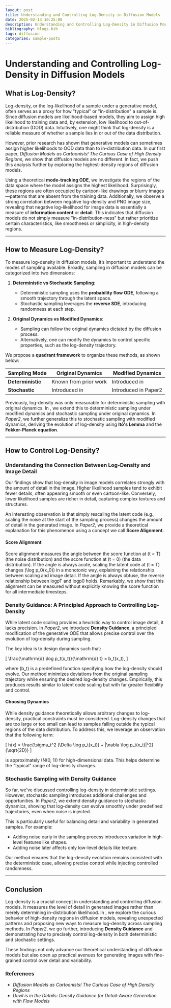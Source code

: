 ```yaml
---
layout: post
title: Understanding and Controlling Log-Density in Diffusion Models
date: 2025-02-13 10:25:00
description: Understanding and Controlling Log-Density in Diffusion Models
bibliography: blogs.bib
tags: diffusion
categories: sample-posts
---
```


# Understanding and Controlling Log-Density in Diffusion Models

## What is Log-Density?

Log-density, or the log-likelihood of a sample under a generative model, often serves as a proxy for how "typical" or "in-distribution" a sample is. Since diffusion models are likelihood-based models, they aim to assign high likelihood to training data and, by extension, low likelihood to out-of-distribution (OOD) data. Intuitively, one might think that log-density is a reliable measure of whether a sample lies in or out of the data distribution.

However, prior research <citation> has shown that generative models can sometimes assign higher likelihoods to OOD data than to in-distribution data. In our first paper, *Diffusion Models as Cartoonists! The Curious Case of High Density Regions*, we show that diffusion models are no different. In fact, we push this analysis further by exploring the highest-density regions of diffusion models.

Using a theoretical **mode-tracking ODE**, we investigate the regions of the data space where the model assigns the highest likelihood. Surprisingly, these regions are often occupied by cartoon-like drawings or blurry images—patterns that are absent from the training data. Additionally, we observe a strong correlation between negative log-density and PNG image size, revealing that negative log-likelihood for image data is essentially a measure of **information content** or **detail**. This indicates that diffusion models do not simply measure "in-distribution-ness" but rather prioritize certain characteristics, like smoothness or simplicity, in high-density regions.

---

## How to Measure Log-Density?

To measure log-density in diffusion models, it’s important to understand the modes of sampling available. Broadly, sampling in diffusion models can be categorized into two dimensions:

1. **Deterministic vs Stochastic Sampling**:
   - Deterministic sampling uses the **probability flow ODE**, following a smooth trajectory through the latent space.
   - Stochastic sampling leverages the **reverse SDE**, introducing randomness at each step.

2. **Original Dynamics vs Modified Dynamics**:
   - Sampling can follow the original dynamics dictated by the diffusion process.
   - Alternatively, one can modify the dynamics to control specific properties, such as the log-density trajectory.

We propose a **quadrant framework** to organize these methods, as shown below:

| Sampling Mode     | Original Dynamics       | Modified Dynamics       |
|--------------------|-------------------------|--------------------------|
| **Deterministic** | Known from prior work   | Introduced in <d-cite key="karczewski2025diffusion"></d-cite>     |
| **Stochastic**    | Introduced in <d-cite key="karczewski2025diffusion"></d-cite>    | Introduced in Paper2     |

Previously, log-density was only measurable for deterministic sampling with original dynamics. In <d-cite key="karczewski2025diffusion"></d-cite>, we extend this to deterministic sampling under modified dynamics and stochastic sampling under original dynamics. In *Paper2*, we further generalize this to stochastic sampling with modified dynamics, deriving the evolution of log-density using **Itô's Lemma** and the **Fokker-Planck equation**.

---

## How to Control Log-Density?

### Understanding the Connection Between Log-Density and Image Detail

Our findings show that log-density in image models correlates strongly with the amount of detail in the image. Higher likelihood samples tend to exhibit fewer details, often appearing smooth or even cartoon-like. Conversely, lower likelihood samples are richer in detail, capturing complex textures and structures.

An interesting observation <citation> is that simply rescaling the latent code (e.g., scaling the noise at the start of the sampling process) changes the amount of detail in the generated image. In *Paper2*, we provide a theoretical explanation for this phenomenon using a concept we call **Score Alignment**. 

#### Score Alignment

Score alignment measures the angle between the score function at \(t = T\) (the noise distribution) and the score function at \(t = 0\) (the data distribution). If the angle is always acute, scaling the latent code at \(t = T\) changes \(\log p_0(x_0)\) in a monotonic way, explaining the relationship between scaling and image detail.<d-footnote> If the angle is always obtuse, the reverse relationship between logpT and logp0 holds. </d-footnote> Remarkably, we show that this alignment can be measured without explicitly knowing the score function for all intermediate timesteps.

### Density Guidance: A Principled Approach to Controlling Log-Density

While latent code scaling provides a heuristic way to control image detail, it lacks precision. In *Paper2*, we introduce **Density Guidance**, a principled modification of the generative ODE that allows precise control over the evolution of log-density during sampling.

The key idea is to design dynamics such that:

\[
\frac{\mathrm{d} \log p_t(x_t)}{\mathrm{d} t} = b_t(x_t),
\]

where \(b_t\) is a predefined function specifying how the log-density should evolve. Our method minimizes deviations from the original sampling trajectory while ensuring the desired log-density changes. Empirically, this produces results similar to latent code scaling but with far greater flexibility and control.

#### Choosing Dynamics

While density guidance theoretically allows arbitrary changes to log-density, practical constraints must be considered. Log-density changes that are too large or too small can lead to samples falling outside the typical regions of the data distribution. To address this, we leverage an observation that the following term:

\[
h(x) = \frac{\sigma_t^2 (\Delta \log p_t(x_t)) + \|\nabla \log p_t(x_t)\|^2}{\sqrt{2D}}
\]

is approximately \(N(0, 1)\) for high-dimensional data. This helps determine the "typical" range of log-density changes.

### Stochastic Sampling with Density Guidance

So far, we’ve discussed controlling log-density in deterministic settings. However, stochastic sampling introduces additional challenges and opportunities. In *Paper2*, we extend density guidance to stochastic dynamics, showing that log-density can evolve smoothly under predefined trajectories, even when noise is injected.

This is particularly useful for balancing detail and variability in generated samples. For example:
- Adding noise early in the sampling process introduces variation in high-level features like shapes.
- Adding noise later affects only low-level details like texture.

Our method ensures that the log-density evolution remains consistent with the deterministic case, allowing precise control while injecting controlled randomness.

---

## Conclusion

Log-density is a crucial concept in understanding and controlling diffusion models. It measures the level of detail in generated images rather than merely determining in-distribution likelihood. In <d-cite key="karczewski2025diffusion"></d-cite>, we explore the curious behavior of high-density regions in diffusion models, revealing unexpected patterns and proposing new ways to measure log-density across sampling methods. In *Paper2*, we go further, introducing **Density Guidance** and demonstrating how to precisely control log-density in both deterministic and stochastic settings.

These findings not only advance our theoretical understanding of diffusion models but also open up practical avenues for generating images with fine-grained control over detail and variability.

### References

- *Diffusion Models as Cartoonists! The Curious Case of High Density Regions*  
- *Devil is in the Details: Density Guidance for Detail-Aware Generation with Flow Models*

